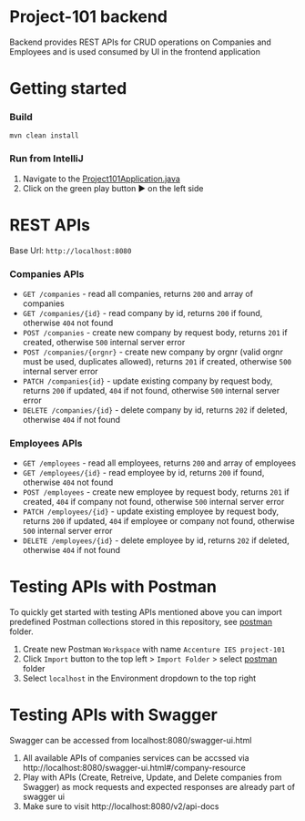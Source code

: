 # Project-101 backend
Backend provides REST APIs for CRUD operations on Companies and Employees and is used consumed by UI in the frontend application
# Getting started

### Build
````(bash)
mvn clean install
````

### Run from IntelliJ
1. Navigate to the [Project101Application.java](web/src/main/java/no/acntech/project101/Project101Application.java)
1. Click on the green play button :arrow_forward: on the left side

# REST APIs
Base Url: `http://localhost:8080`

### Companies APIs
- `GET /companies` - read all companies, returns `200` and array of companies
- `GET /companies/{id}` - read company by id, returns `200` if found, otherwise `404` not found
- `POST /companies` - create new company by request body, returns `201` if created, otherwise `500` internal server error
- `POST /companies/{orgnr}` - create new company by orgnr (valid orgnr must be used, duplicates allowed), returns `201` if created, otherwise `500` internal server error
- `PATCH /companies{id}` - update existing company by request body, returns `200` if updated, `404` if not found, otherwise `500` internal server error
- `DELETE /companies/{id}` - delete company by id, returns `202` if deleted, otherwise `404` if not found

### Employees APIs
- `GET /employees` - read all employees, returns `200` and array of employees
- `GET /employees/{id}` - read employee by id, returns `200` if found, otherwise `404` not found
- `POST /employees` - create new employee by request body, returns `201` if created, `404` if company not found, otherwise `500` internal server error
- `PATCH /employees/{id}` - update existing employee by request body, returns `200` if updated, `404` if employee or company not found, otherwise `500` internal server error
- `DELETE /employees/{id}` - delete employee by id, returns `202` if deleted, otherwise `404` if not found

# Testing APIs with Postman
To quickly get started with testing APIs mentioned above you can import predefined Postman collections stored in this repository, see [postman](postman) folder.

1. Create new Postman `Workspace` with name `Accenture IES project-101`
2. Click `Import` button to the top left > `Import Folder` > select [postman](postman) folder 
3. Select `localhost` in the Environment dropdown to the top right

# Testing APIs with Swagger
Swagger can be accessed from localhost:8080/swagger-ui.html

1. All available APIs of companies services can be accssed via http://localhost:8080/swagger-ui.html#/company-resource
2. Play with APIs (Create, Retreive, Update, and Delete companies from Swagger) as mock requests and expected responses are already part of swagger ui 
3. Make sure to visit http://localhost:8080/v2/api-docs